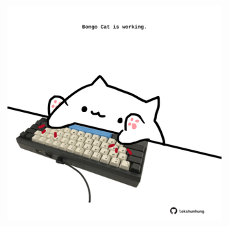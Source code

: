 <!-- built at 20/08/2021, 10:02:04 UTC -->
<p align="center">
  <img width="500" height="500" src="./ReadmeImage.svg">
</p>
